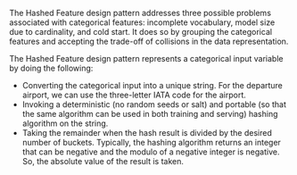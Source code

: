 The Hashed Feature design pattern addresses three possible problems associated with categorical features: incomplete vocabulary, model size due to cardinality, and cold start. It does so by grouping the categorical features and accepting the trade-off of collisions in the data representation. 

The Hashed Feature design pattern represents a categorical input variable by doing the following: 
* Converting the categorical input into a unique string. For the departure airport, we can use the three-letter IATA code for the airport. 
* Invoking a deterministic (no random seeds or salt) and portable (so that the same algorithm can be used in both training and serving) hashing algorithm on the string. 
* Taking the remainder when the hash result is divided by the desired number of buckets. Typically, the hashing algorithm returns an integer that can be negative and the modulo of a negative integer is negative. So, the absolute value of the result is taken. 

